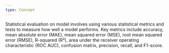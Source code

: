 ```yaml
---
type: Concept
---
```


Statistical evaluation on model involves using various statistical metrics and tests to measure how well a model performs. Key metrics include accuracy, mean absolute error (MAE), mean squared error (MSE), root mean squared error (RMSE), R-squared (R²), area under the receiver operating characteristic (ROC AUC), confusion matrix, precision, recall, and F1-score.